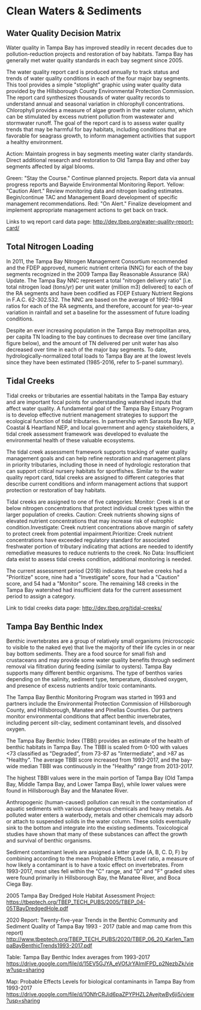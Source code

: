 # Clean Waters & Sediments

## Water Quality Decision Matrix

Water quality in Tampa Bay has improved steadily in recent decades due to pollution-reduction projects and restoration of bay habitats. Tampa Bay has generally met water quality standards in each bay segment since 2005.

The water quality report card is produced annually to track status and trends of water quality conditions in each of the four major bay segments.  This tool provides a simple "stoplight" graphic using water quality data provided by the Hillsborough County Environmental Protection Commission.  The report card synthesizes thousands of water quality records to understand annual and seasonal variation in chlorophyll concentrations.  Chlorophyll provides a measure of algae growth in the water column, which can be stimulated by excess nutrient pollution from wastewater and stormwater runoff.   The goal of the report card is to assess water quality trends that may be harmful for bay habitats, including conditions that are favorable for seagrass growth, to inform management activities that support a healthy environment.   

Action: Maintain progress in bay segments meeting water clarity standards. Direct additional research and restoration to Old Tampa Bay and other bay segments affected by algal blooms.

Green: "Stay the Course." Continue planned projects. Report data via annual progress reports and Baywide Environmental Monitoring Report. Yellow: "Caution Alert." Review monitoring data and nitrogen loading estimates. Begin/continue TAC and Management Board development of specific management recommendations. Red: "On Alert." Finalize development and implement appropriate management actions to get back on track.

Links to wq report card data page: http://dev.tbep.org/water-quality-report-card/

## Total Nitrogen Loading

In 2011, the Tampa Bay Nitrogen Management Consortium recommended and the FDEP approved, numeric nutrient criteria (NNC) for each of the bay segments recognized in the 2009 Tampa Bay Reasonable Assurance (RA) Update. The Tampa Bay NNC represent a total "nitrogen delivery ratio" [i.e. total nitrogen load (tons/yr) per unit water (million m3) delivered] to each of the RA segments and have been codified as FDEP Estuary Nutrient Regions in F.A.C. 62-302.532. The NNC are based on the average of 1992-1994 ratios for each of the RA segments, and therefore, account for year-to-year variation in rainfall and set a baseline for the assessment of future loading conditions.

Despite an ever increasing population in the Tampa Bay metropolitan area, per capita TN loading to the bay continues to decrease over time (ancillary figure below), and the amount of TN delivered per unit water has also decreased over time in each of the major bay segments. To date, hydrologically-normalized total loads to Tampa Bay are at the lowest levels since they have been estimated (1985-2016, refer to 5-panel summary). 

## Tidal Creeks

Tidal creeks or tributaries are essential habitats in the Tampa Bay estuary and are important focal points for understanding watershed inputs that affect water quality. A fundamental goal of the Tampa Bay Estuary Program is to develop effective nutrient management strategies to support the ecological function of tidal tributaries. In partnership with Sarasota Bay NEP, Coastal & Heartland NEP, and local government and agency stakeholders, a tidal creek assessment framework was developed to evaluate the environmental health of these valuable ecosystems. 

The tidal creek assessment framework supports tracking of water quality management goals and can help refine restoration and management plans in priority tributaries, including those in need of hydrologic restoration that can support critical nursery habitats for sportfishes.  Similar to the water quality report card, tidal creeks are assigned to different categories that describe current conditions and inform management actions that support protection or restoration of bay habitats.

Tidal creeks are assigned to one of five categories: Monitor: Creek is at or below nitrogen concentrations that protect individual creek types within the larger population of creeks. Caution: Creek nutrients showing signs of elevated nutrient concentrations that may increase risk of eutrophic condition.Investigate: Creek nutrient concentrations above margin of safety to protect creek from potential impairment.Prioritize: Creek nutrient concentrations have exceeded regulatory standard for associated freshwater portion of tributary indicating that actions are needed to identify remediative measures to reduce nutrients to the creek. No Data: Insufficient data exist to assess tidal creeks condition, additional monitoring is needed.

The current assessment period (2018) indicates that twelve creeks had a "Prioritize" score, nine had a "Investigate" score, four had a "Caution" score, and 54 had a "Monitor" score.  The remaining 148 creeks in the Tampa Bay watershed had insufficient data for the current assessment period to assign a category. 

Link to tidal creeks data page: http://dev.tbep.org/tidal-creeks/

## Tampa Bay Benthic Index

Benthic invertebrates are a group of relatively small organisms (microscopic to visible to the naked eye) that live the majority of their life cycles in or near bay bottom sediments. They are a food source for small fish and crustaceans and may provide some water quality benefits through sediment removal via filtration during feeding (similar to oysters). Tampa Bay supports many different benthic organisms. The type of benthos varies depending on the salinity, sediment type, temperature, dissolved oxygen, and presence of excess nutrients and/or toxic contaminants. 

The Tampa Bay Benthic Monitoring Program was started in 1993 and partners include the Environmental Protection Commission of Hillsborough County, and Hillsborough, Manatee and Pinellas Counties. Our partners monitor environmental conditions that affect benthic invertebrates, including percent silt-clay, sediment contaminant levels, and dissolved oxygen.

The Tampa Bay Benthic Index (TBBI) provides an estimate of the health of benthic habitats in Tampa Bay. The TBBI is scaled from 0-100 with values <73 classified as "Degraded", from 73-87 as "Intermediate", and >87 as "Healthy".  The average TBBI score increased from 1993-2017, and the bay-wide median TBBI was continuously in the "Healthy" range from 2013-2017.

The highest TBBI values were in the main portion of Tampa Bay (Old Tampa Bay, Middle Tampa Bay, and Lower Tampa Bay), while lower values were found in Hillsborough Bay and the Manatee River. 

Anthropogenic (human-caused) pollution can result in the contamination of aquatic sediments with various dangerous chemicals and heavy metals. As polluted water enters a waterbody, metals and other chemicals may adsorb or attach to suspended solids in the water column. These solids eventually sink to the bottom and integrate into the existing sediments. Toxicological studies have shown that many of these substances can affect the growth and survival of benthic organisms.

Sediment contaminant levels are assigned a letter grade (A, B, C. D, F) by combining according to the mean Probable Effects Level ratio, a measure of how likely a contaminant is to have a toxic effect on invertebrates. From 1993-2017, most sites fell within the "C" range, and "D" and "F" graded sites were found primarily in Hillsborough Bay, the Manatee River, and Boca Ciega Bay. 

2005 Tampa Bay Dredged Hole Habitat Assessment Project: https://tbeptech.org/TBEP_TECH_PUBS/2005/TBEP_04-05TBayDredgedHole.pdf 

2020 Report: Twenty-five-year Trends in the Benthic Community and Sediment Quality of Tampa Bay 1993 - 2017 (table and map came from this report) http://www.tbeptech.org/TBEP_TECH_PUBS/2020/TBEP_06_20_Karlen_TampaBayBenthicTrends1993-2017.pdf 

Table: Tampa Bay Benthic Index averages from 1993-2017 https://drive.google.com/file/d/15EV5GJYA_eVOfJrYAImIFPD_p2NezbZk/view?usp=sharing 

Map: Probable Effects Levels for biological contaminants in Tampa Bay from 1993-2017 https://drive.google.com/file/d/1ONfrCRJid6paZPYPHZL2AyejtwBy6ji5/view?usp=sharing 
